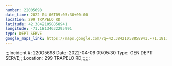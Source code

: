 ```yaml
---
number: 22005698
date_time: 2022-04-06T09:05:30+00:00
location: 299 TRAPELO RD
latitude: 42.38421058858941
longitude: -71.18134632295991
type: DEPT SERVE
google_maps_link: https://maps.google.com/?q=42.38421058858941,-71.18134632295991
---
```


;;;Incident #: 22005698  Date: 2022-04-06 09:05:30  Type: GEN DEPT SERVE;;;Location: 299 TRAPELO RD;;;;;;
